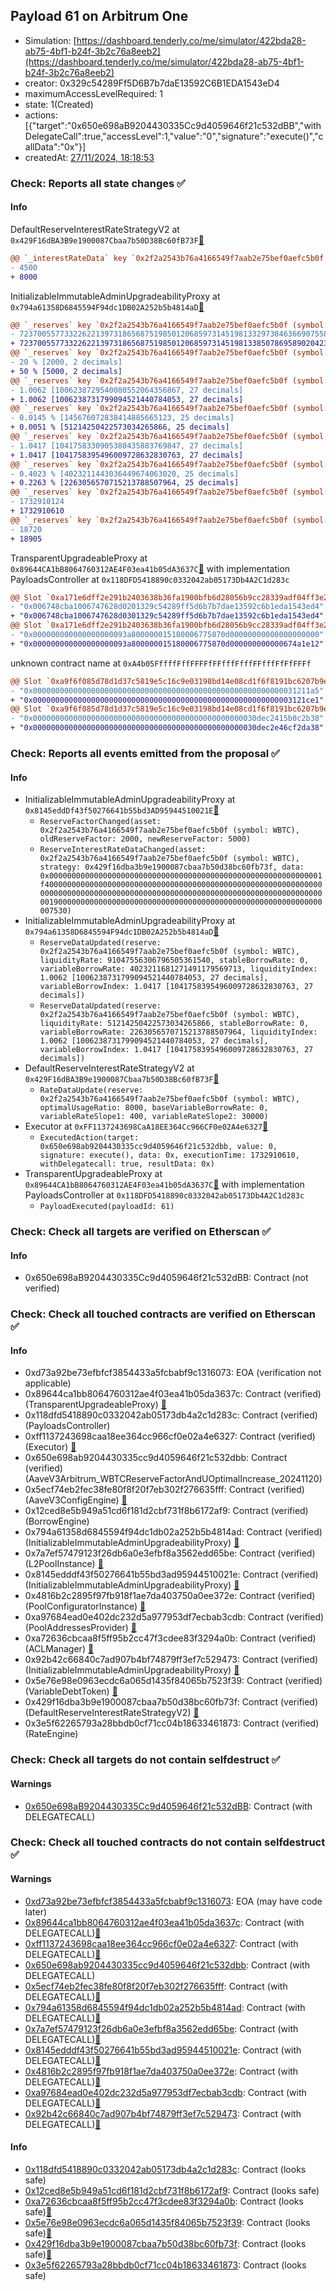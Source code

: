 ## Payload 61 on Arbitrum One

- Simulation: [https://dashboard.tenderly.co/me/simulator/422bda28-ab75-4bf1-b24f-3b2c76a8eeb2](https://dashboard.tenderly.co/me/simulator/422bda28-ab75-4bf1-b24f-3b2c76a8eeb2)
- creator: 0x329c54289Ff5D6B7b7daE13592C6B1EDA1543eD4
- maximumAccessLevelRequired: 1
- state: 1(Created)
- actions: [{"target":"0x650e698aB9204430335Cc9d4059646f21c532dBB","withDelegateCall":true,"accessLevel":1,"value":"0","signature":"execute()","callData":"0x"}]
- createdAt: [27/11/2024, 18:18:53](https://arbiscan.io/tx/0x3b2a332bec3084f6e1df440da13d8cea6c7082e3a900a4fd0e4755c04a3558c9)

### Check: Reports all state changes :white_check_mark:

#### Info


DefaultReserveInterestRateStrategyV2 at `0x429F16dBA3B9e1900087Cbaa7b50D38Bc60fB73F`[:ghost:](https://github.com/bgd-labs/aave-address-book "AaveV3Arbitrum.ASSETS.DAI.INTEREST_RATE_STRATEGY, AaveV3Arbitrum.ASSETS.LINK.INTEREST_RATE_STRATEGY, AaveV3Arbitrum.ASSETS.USDC.INTEREST_RATE_STRATEGY, AaveV3Arbitrum.ASSETS.WBTC.INTEREST_RATE_STRATEGY, AaveV3Arbitrum.ASSETS.WETH.INTEREST_RATE_STRATEGY, AaveV3Arbitrum.ASSETS.USDT.INTEREST_RATE_STRATEGY, AaveV3Arbitrum.ASSETS.AAVE.INTEREST_RATE_STRATEGY, AaveV3Arbitrum.ASSETS.EURS.INTEREST_RATE_STRATEGY, AaveV3Arbitrum.ASSETS.wstETH.INTEREST_RATE_STRATEGY, AaveV3Arbitrum.ASSETS.MAI.INTEREST_RATE_STRATEGY, AaveV3Arbitrum.ASSETS.rETH.INTEREST_RATE_STRATEGY, AaveV3Arbitrum.ASSETS.LUSD.INTEREST_RATE_STRATEGY, AaveV3Arbitrum.ASSETS.USDCn.INTEREST_RATE_STRATEGY, AaveV3Arbitrum.ASSETS.FRAX.INTEREST_RATE_STRATEGY, AaveV3Arbitrum.ASSETS.ARB.INTEREST_RATE_STRATEGY, AaveV3Arbitrum.ASSETS.weETH.INTEREST_RATE_STRATEGY, AaveV3Arbitrum.ASSETS.GHO.INTEREST_RATE_STRATEGY")
```diff
@@ `_interestRateData` key `0x2f2a2543b76a4166549f7aab2e75bef0aefc5b0f.optimalUsageRatio` @@
- 4500
+ 8000
```

InitializableImmutableAdminUpgradeabilityProxy at `0x794a61358D6845594F94dc1DB02A252b5b4814aD`[:ghost:](https://github.com/bgd-labs/aave-address-book "AaveV3Arbitrum.POOL")
```diff
@@ `_reserves` key `0x2f2a2543b76a4166549f7aab2e75bef0aefc5b0f (symbol: WBTC).configuration.data` @@
- 7237005577332262213973186568751985012068597314519813329738463669075584752772
+ 7237005577332262213973186568751985012068597314519813385078695890204239600772
@@ `_reserves` key `0x2f2a2543b76a4166549f7aab2e75bef0aefc5b0f (symbol: WBTC).configuration.data_decoded.reserveFactor` @@
- 20 % [2000, 2 decimals]
+ 50 % [5000, 2 decimals]
@@ `_reserves` key `0x2f2a2543b76a4166549f7aab2e75bef0aefc5b0f (symbol: WBTC).liquidityIndex` @@
- 1.0062 [1006238729540080552064356867, 27 decimals]
+ 1.0062 [1006238731799094521440784053, 27 decimals]
@@ `_reserves` key `0x2f2a2543b76a4166549f7aab2e75bef0aefc5b0f (symbol: WBTC).currentLiquidityRate` @@
- 0.0145 % [145676072838414885665123, 25 decimals]
+ 0.0051 % [51214250422573034265866, 25 decimals]
@@ `_reserves` key `0x2f2a2543b76a4166549f7aab2e75bef0aefc5b0f (symbol: WBTC).variableBorrowIndex` @@
- 1.0417 [1041758330905380435883769847, 27 decimals]
+ 1.0417 [1041758395496009728632830763, 27 decimals]
@@ `_reserves` key `0x2f2a2543b76a4166549f7aab2e75bef0aefc5b0f (symbol: WBTC).currentVariableBorrowRate` @@
- 0.4023 % [4023211443036449674063020, 25 decimals]
+ 0.2263 % [2263056570715213788507964, 25 decimals]
@@ `_reserves` key `0x2f2a2543b76a4166549f7aab2e75bef0aefc5b0f (symbol: WBTC).lastUpdateTimestamp` @@
- 1732910124
+ 1732910610
@@ `_reserves` key `0x2f2a2543b76a4166549f7aab2e75bef0aefc5b0f (symbol: WBTC).accruedToTreasury` @@
- 18720
+ 18905
```

TransparentUpgradeableProxy at `0x89644CA1bB8064760312AE4F03ea41b05dA3637C`[:ghost:](https://github.com/bgd-labs/aave-address-book "GovernanceV3Arbitrum.PAYLOADS_CONTROLLER") with implementation PayloadsController at `0x118DFD5418890c0332042ab05173Db4A2C1d283c`
```diff
@@ Slot `0xa171e6dff2e291b2403638b36fa1900bfb6d28056b9cc28339adf04ff3e24b88` @@
- "0x006748cba1006747628d0201329c54289ff5d6b7b7dae13592c6b1eda1543ed4"
+ "0x006748cba1006747628d0301329c54289ff5d6b7b7dae13592c6b1eda1543ed4"
@@ Slot `0xa171e6dff2e291b2403638b36fa1900bfb6d28056b9cc28339adf04ff3e24b89` @@
- "0x000000000000000000093a800000015180006775870d00000000000000000000"
+ "0x000000000000000000093a800000015180006775870d000000000000674a1e12"
```

unknown contract name at `0xA4b05FffffFffFFFFfFFfffFfffFFfffFfFfFFFf`
```diff
@@ Slot `0xa9f6f085d78d1d37c5819e5c16c9e03198bd14e08cd1f6f8191bc6207b9e9706` @@
- "0x00000000000000000000000000000000000000000000000000000000031211a5"
+ "0x0000000000000000000000000000000000000000000000000000000003121ce1"
@@ Slot `0xa9f6f085d78d1d37c5819e5c16c9e03198bd14e08cd1f6f8191bc6207b9e970b` @@
- "0x00000000000000000000000000000000000000000000000030dec2415b0c2b38"
+ "0x00000000000000000000000000000000000000000000000030dec2e46cf2da38"
```


### Check: Reports all events emitted from the proposal :white_check_mark:

#### Info

- InitializableImmutableAdminUpgradeabilityProxy at `0x8145eddDf43f50276641b55bd3AD95944510021E`[:ghost:](https://github.com/bgd-labs/aave-address-book "AaveV3Arbitrum.POOL_CONFIGURATOR")
  - `ReserveFactorChanged(asset: 0x2f2a2543b76a4166549f7aab2e75bef0aefc5b0f (symbol: WBTC), oldReserveFactor: 2000, newReserveFactor: 5000)`
  - `ReserveInterestRateDataChanged(asset: 0x2f2a2543b76a4166549f7aab2e75bef0aefc5b0f (symbol: WBTC), strategy: 0x429f16dba3b9e1900087cbaa7b50d38bc60fb73f, data: 0x0000000000000000000000000000000000000000000000000000000000001f40000000000000000000000000000000000000000000000000000000000000000000000000000000000000000000000000000000000000000000000000000001900000000000000000000000000000000000000000000000000000000000007530)`
- InitializableImmutableAdminUpgradeabilityProxy at `0x794a61358D6845594F94dc1DB02A252b5b4814aD`[:ghost:](https://github.com/bgd-labs/aave-address-book "AaveV3Arbitrum.POOL")
  - `ReserveDataUpdated(reserve: 0x2f2a2543b76a4166549f7aab2e75bef0aefc5b0f (symbol: WBTC), liquidityRate: 91047556306796505361540, stableBorrowRate: 0, variableBorrowRate: 4023211681271491179569713, liquidityIndex: 1.0062 [1006238731799094521440784053, 27 decimals], variableBorrowIndex: 1.0417 [1041758395496009728632830763, 27 decimals])`
  - `ReserveDataUpdated(reserve: 0x2f2a2543b76a4166549f7aab2e75bef0aefc5b0f (symbol: WBTC), liquidityRate: 51214250422573034265866, stableBorrowRate: 0, variableBorrowRate: 2263056570715213788507964, liquidityIndex: 1.0062 [1006238731799094521440784053, 27 decimals], variableBorrowIndex: 1.0417 [1041758395496009728632830763, 27 decimals])`
- DefaultReserveInterestRateStrategyV2 at `0x429F16dBA3B9e1900087Cbaa7b50D38Bc60fB73F`[:ghost:](https://github.com/bgd-labs/aave-address-book "AaveV3Arbitrum.ASSETS.DAI.INTEREST_RATE_STRATEGY, AaveV3Arbitrum.ASSETS.LINK.INTEREST_RATE_STRATEGY, AaveV3Arbitrum.ASSETS.USDC.INTEREST_RATE_STRATEGY, AaveV3Arbitrum.ASSETS.WBTC.INTEREST_RATE_STRATEGY, AaveV3Arbitrum.ASSETS.WETH.INTEREST_RATE_STRATEGY, AaveV3Arbitrum.ASSETS.USDT.INTEREST_RATE_STRATEGY, AaveV3Arbitrum.ASSETS.AAVE.INTEREST_RATE_STRATEGY, AaveV3Arbitrum.ASSETS.EURS.INTEREST_RATE_STRATEGY, AaveV3Arbitrum.ASSETS.wstETH.INTEREST_RATE_STRATEGY, AaveV3Arbitrum.ASSETS.MAI.INTEREST_RATE_STRATEGY, AaveV3Arbitrum.ASSETS.rETH.INTEREST_RATE_STRATEGY, AaveV3Arbitrum.ASSETS.LUSD.INTEREST_RATE_STRATEGY, AaveV3Arbitrum.ASSETS.USDCn.INTEREST_RATE_STRATEGY, AaveV3Arbitrum.ASSETS.FRAX.INTEREST_RATE_STRATEGY, AaveV3Arbitrum.ASSETS.ARB.INTEREST_RATE_STRATEGY, AaveV3Arbitrum.ASSETS.weETH.INTEREST_RATE_STRATEGY, AaveV3Arbitrum.ASSETS.GHO.INTEREST_RATE_STRATEGY")
  - `RateDataUpdate(reserve: 0x2f2a2543b76a4166549f7aab2e75bef0aefc5b0f (symbol: WBTC), optimalUsageRatio: 8000, baseVariableBorrowRate: 0, variableRateSlope1: 400, variableRateSlope2: 30000)`
- Executor at `0xFF1137243698CaA18EE364Cc966CF0e02A4e6327`[:ghost:](https://github.com/bgd-labs/aave-address-book "AaveV3Arbitrum.ACL_ADMIN, GovernanceV3Arbitrum.EXECUTOR_LVL_1")
  - `ExecutedAction(target: 0x650e698ab9204430335cc9d4059646f21c532dbb, value: 0, signature: execute(), data: 0x, executionTime: 1732910610, withDelegatecall: true, resultData: 0x)`
- TransparentUpgradeableProxy at `0x89644CA1bB8064760312AE4F03ea41b05dA3637C`[:ghost:](https://github.com/bgd-labs/aave-address-book "GovernanceV3Arbitrum.PAYLOADS_CONTROLLER") with implementation PayloadsController at `0x118DFD5418890c0332042ab05173Db4A2C1d283c`
  - `PayloadExecuted(payloadId: 61)`

### Check: Check all targets are verified on Etherscan :white_check_mark:

#### Info

- 0x650e698aB9204430335Cc9d4059646f21c532dBB: Contract (not verified) 

### Check: Check all touched contracts are verified on Etherscan :white_check_mark:

#### Info

- 0xd73a92be73efbfcf3854433a5fcbabf9c1316073: EOA (verification not applicable)
- 0x89644ca1bb8064760312ae4f03ea41b05da3637c: Contract (verified) (TransparentUpgradeableProxy) [:ghost:](https://github.com/bgd-labs/aave-address-book "GovernanceV3Arbitrum.PAYLOADS_CONTROLLER")
- 0x118dfd5418890c0332042ab05173db4a2c1d283c: Contract (verified) (PayloadsController) 
- 0xff1137243698caa18ee364cc966cf0e02a4e6327: Contract (verified) (Executor) [:ghost:](https://github.com/bgd-labs/aave-address-book "AaveV3Arbitrum.ACL_ADMIN, GovernanceV3Arbitrum.EXECUTOR_LVL_1")
- 0x650e698ab9204430335cc9d4059646f21c532dbb: Contract (verified) (AaveV3Arbitrum_WBTCReserveFactorAndUOptimalIncrease_20241120) 
- 0x5ecf74eb2fec38fe80f8f20f7eb302f276635fff: Contract (verified) (AaveV3ConfigEngine) [:ghost:](https://github.com/bgd-labs/aave-address-book "AaveV3Arbitrum.CONFIG_ENGINE")
- 0x12ced8e5b949a51cd6f181d2cbf731f8b6172af9: Contract (verified) (BorrowEngine) 
- 0x794a61358d6845594f94dc1db02a252b5b4814ad: Contract (verified) (InitializableImmutableAdminUpgradeabilityProxy) [:ghost:](https://github.com/bgd-labs/aave-address-book "AaveV3Arbitrum.POOL")
- 0x7a7ef57479123f26db6a0e3efbf8a3562edd65be: Contract (verified) (L2PoolInstance) [:ghost:](https://github.com/bgd-labs/aave-address-book "AaveV3Arbitrum.POOL_IMPL")
- 0x8145edddf43f50276641b55bd3ad95944510021e: Contract (verified) (InitializableImmutableAdminUpgradeabilityProxy) [:ghost:](https://github.com/bgd-labs/aave-address-book "AaveV3Arbitrum.POOL_CONFIGURATOR")
- 0x4816b2c2895f97fb918f1ae7da403750a0ee372e: Contract (verified) (PoolConfiguratorInstance) [:ghost:](https://github.com/bgd-labs/aave-address-book "AaveV3Arbitrum.POOL_CONFIGURATOR_IMPL")
- 0xa97684ead0e402dc232d5a977953df7ecbab3cdb: Contract (verified) (PoolAddressesProvider) [:ghost:](https://github.com/bgd-labs/aave-address-book "AaveV3Arbitrum.POOL_ADDRESSES_PROVIDER")
- 0xa72636cbcaa8f5ff95b2cc47f3cdee83f3294a0b: Contract (verified) (ACLManager) [:ghost:](https://github.com/bgd-labs/aave-address-book "AaveV3Arbitrum.ACL_MANAGER")
- 0x92b42c66840c7ad907b4bf74879ff3ef7c529473: Contract (verified) (InitializableImmutableAdminUpgradeabilityProxy) [:ghost:](https://github.com/bgd-labs/aave-address-book "AaveV3Arbitrum.ASSETS.WBTC.V_TOKEN")
- 0x5e76e98e0963ecdc6a065d1435f84065b7523f39: Contract (verified) (VariableDebtToken) [:ghost:](https://github.com/bgd-labs/aave-address-book "AaveV3Arbitrum.DEFAULT_VARIABLE_DEBT_TOKEN_IMPL_REV_2")
- 0x429f16dba3b9e1900087cbaa7b50d38bc60fb73f: Contract (verified) (DefaultReserveInterestRateStrategyV2) [:ghost:](https://github.com/bgd-labs/aave-address-book "AaveV3Arbitrum.ASSETS.DAI.INTEREST_RATE_STRATEGY, AaveV3Arbitrum.ASSETS.LINK.INTEREST_RATE_STRATEGY, AaveV3Arbitrum.ASSETS.USDC.INTEREST_RATE_STRATEGY, AaveV3Arbitrum.ASSETS.WBTC.INTEREST_RATE_STRATEGY, AaveV3Arbitrum.ASSETS.WETH.INTEREST_RATE_STRATEGY, AaveV3Arbitrum.ASSETS.USDT.INTEREST_RATE_STRATEGY, AaveV3Arbitrum.ASSETS.AAVE.INTEREST_RATE_STRATEGY, AaveV3Arbitrum.ASSETS.EURS.INTEREST_RATE_STRATEGY, AaveV3Arbitrum.ASSETS.wstETH.INTEREST_RATE_STRATEGY, AaveV3Arbitrum.ASSETS.MAI.INTEREST_RATE_STRATEGY, AaveV3Arbitrum.ASSETS.rETH.INTEREST_RATE_STRATEGY, AaveV3Arbitrum.ASSETS.LUSD.INTEREST_RATE_STRATEGY, AaveV3Arbitrum.ASSETS.USDCn.INTEREST_RATE_STRATEGY, AaveV3Arbitrum.ASSETS.FRAX.INTEREST_RATE_STRATEGY, AaveV3Arbitrum.ASSETS.ARB.INTEREST_RATE_STRATEGY, AaveV3Arbitrum.ASSETS.weETH.INTEREST_RATE_STRATEGY, AaveV3Arbitrum.ASSETS.GHO.INTEREST_RATE_STRATEGY")
- 0x3e5f62265793a28bbdb0cf71cc04b18633461873: Contract (verified) (RateEngine) 

### Check: Check all targets do not contain selfdestruct :white_check_mark:

#### Warnings

- [0x650e698aB9204430335Cc9d4059646f21c532dBB](https://arbiscan.io/address/0x650e698aB9204430335Cc9d4059646f21c532dBB): Contract (with DELEGATECALL)

### Check: Check all touched contracts do not contain selfdestruct :white_check_mark:

#### Warnings

- [0xd73a92be73efbfcf3854433a5fcbabf9c1316073](https://arbiscan.io/address/0xd73a92be73efbfcf3854433a5fcbabf9c1316073): EOA (may have code later)
- [0x89644ca1bb8064760312ae4f03ea41b05da3637c](https://arbiscan.io/address/0x89644ca1bb8064760312ae4f03ea41b05da3637c): Contract (with DELEGATECALL)[:ghost:](https://github.com/bgd-labs/aave-address-book "GovernanceV3Arbitrum.PAYLOADS_CONTROLLER")
- [0xff1137243698caa18ee364cc966cf0e02a4e6327](https://arbiscan.io/address/0xff1137243698caa18ee364cc966cf0e02a4e6327): Contract (with DELEGATECALL)[:ghost:](https://github.com/bgd-labs/aave-address-book "AaveV3Arbitrum.ACL_ADMIN, GovernanceV3Arbitrum.EXECUTOR_LVL_1")
- [0x650e698ab9204430335cc9d4059646f21c532dbb](https://arbiscan.io/address/0x650e698ab9204430335cc9d4059646f21c532dbb): Contract (with DELEGATECALL)
- [0x5ecf74eb2fec38fe80f8f20f7eb302f276635fff](https://arbiscan.io/address/0x5ecf74eb2fec38fe80f8f20f7eb302f276635fff): Contract (with DELEGATECALL)[:ghost:](https://github.com/bgd-labs/aave-address-book "AaveV3Arbitrum.CONFIG_ENGINE")
- [0x794a61358d6845594f94dc1db02a252b5b4814ad](https://arbiscan.io/address/0x794a61358d6845594f94dc1db02a252b5b4814ad): Contract (with DELEGATECALL)[:ghost:](https://github.com/bgd-labs/aave-address-book "AaveV3Arbitrum.POOL")
- [0x7a7ef57479123f26db6a0e3efbf8a3562edd65be](https://arbiscan.io/address/0x7a7ef57479123f26db6a0e3efbf8a3562edd65be): Contract (with DELEGATECALL)[:ghost:](https://github.com/bgd-labs/aave-address-book "AaveV3Arbitrum.POOL_IMPL")
- [0x8145edddf43f50276641b55bd3ad95944510021e](https://arbiscan.io/address/0x8145edddf43f50276641b55bd3ad95944510021e): Contract (with DELEGATECALL)[:ghost:](https://github.com/bgd-labs/aave-address-book "AaveV3Arbitrum.POOL_CONFIGURATOR")
- [0x4816b2c2895f97fb918f1ae7da403750a0ee372e](https://arbiscan.io/address/0x4816b2c2895f97fb918f1ae7da403750a0ee372e): Contract (with DELEGATECALL)[:ghost:](https://github.com/bgd-labs/aave-address-book "AaveV3Arbitrum.POOL_CONFIGURATOR_IMPL")
- [0xa97684ead0e402dc232d5a977953df7ecbab3cdb](https://arbiscan.io/address/0xa97684ead0e402dc232d5a977953df7ecbab3cdb): Contract (with DELEGATECALL)[:ghost:](https://github.com/bgd-labs/aave-address-book "AaveV3Arbitrum.POOL_ADDRESSES_PROVIDER")
- [0x92b42c66840c7ad907b4bf74879ff3ef7c529473](https://arbiscan.io/address/0x92b42c66840c7ad907b4bf74879ff3ef7c529473): Contract (with DELEGATECALL)[:ghost:](https://github.com/bgd-labs/aave-address-book "AaveV3Arbitrum.ASSETS.WBTC.V_TOKEN")

#### Info

- [0x118dfd5418890c0332042ab05173db4a2c1d283c](https://arbiscan.io/address/0x118dfd5418890c0332042ab05173db4a2c1d283c): Contract (looks safe)
- [0x12ced8e5b949a51cd6f181d2cbf731f8b6172af9](https://arbiscan.io/address/0x12ced8e5b949a51cd6f181d2cbf731f8b6172af9): Contract (looks safe)
- [0xa72636cbcaa8f5ff95b2cc47f3cdee83f3294a0b](https://arbiscan.io/address/0xa72636cbcaa8f5ff95b2cc47f3cdee83f3294a0b): Contract (looks safe)[:ghost:](https://github.com/bgd-labs/aave-address-book "AaveV3Arbitrum.ACL_MANAGER")
- [0x5e76e98e0963ecdc6a065d1435f84065b7523f39](https://arbiscan.io/address/0x5e76e98e0963ecdc6a065d1435f84065b7523f39): Contract (looks safe)[:ghost:](https://github.com/bgd-labs/aave-address-book "AaveV3Arbitrum.DEFAULT_VARIABLE_DEBT_TOKEN_IMPL_REV_2")
- [0x429f16dba3b9e1900087cbaa7b50d38bc60fb73f](https://arbiscan.io/address/0x429f16dba3b9e1900087cbaa7b50d38bc60fb73f): Contract (looks safe)[:ghost:](https://github.com/bgd-labs/aave-address-book "AaveV3Arbitrum.ASSETS.DAI.INTEREST_RATE_STRATEGY, AaveV3Arbitrum.ASSETS.LINK.INTEREST_RATE_STRATEGY, AaveV3Arbitrum.ASSETS.USDC.INTEREST_RATE_STRATEGY, AaveV3Arbitrum.ASSETS.WBTC.INTEREST_RATE_STRATEGY, AaveV3Arbitrum.ASSETS.WETH.INTEREST_RATE_STRATEGY, AaveV3Arbitrum.ASSETS.USDT.INTEREST_RATE_STRATEGY, AaveV3Arbitrum.ASSETS.AAVE.INTEREST_RATE_STRATEGY, AaveV3Arbitrum.ASSETS.EURS.INTEREST_RATE_STRATEGY, AaveV3Arbitrum.ASSETS.wstETH.INTEREST_RATE_STRATEGY, AaveV3Arbitrum.ASSETS.MAI.INTEREST_RATE_STRATEGY, AaveV3Arbitrum.ASSETS.rETH.INTEREST_RATE_STRATEGY, AaveV3Arbitrum.ASSETS.LUSD.INTEREST_RATE_STRATEGY, AaveV3Arbitrum.ASSETS.USDCn.INTEREST_RATE_STRATEGY, AaveV3Arbitrum.ASSETS.FRAX.INTEREST_RATE_STRATEGY, AaveV3Arbitrum.ASSETS.ARB.INTEREST_RATE_STRATEGY, AaveV3Arbitrum.ASSETS.weETH.INTEREST_RATE_STRATEGY, AaveV3Arbitrum.ASSETS.GHO.INTEREST_RATE_STRATEGY")
- [0x3e5f62265793a28bbdb0cf71cc04b18633461873](https://arbiscan.io/address/0x3e5f62265793a28bbdb0cf71cc04b18633461873): Contract (looks safe)

